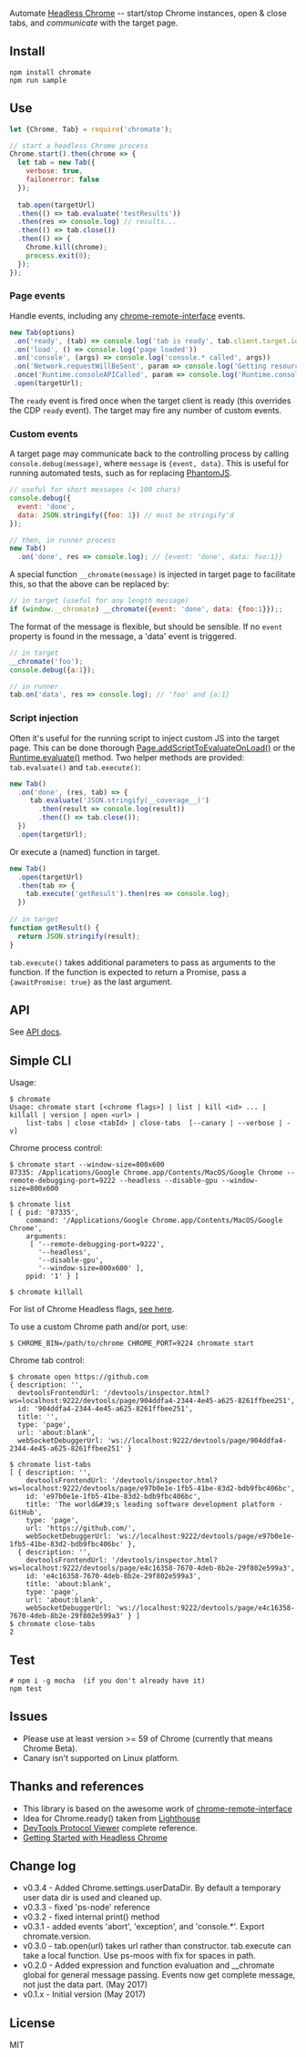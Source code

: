 Automate [Headless Chrome](https://www.chromestatus.com/feature/5678767817097216) -- start/stop 
 Chrome instances, open & close tabs, and _communicate_ with the target page.


## Install
```shell
npm install chromate
npm run sample
```

## Use
```js
let {Chrome, Tab} = require('chromate');

// start a headless Chrome process
Chrome.start().then(chrome => {
  let tab = new Tab({
    verbose: true,
    failonerror: false
  });
  
  tab.open(targetUrl)
  .then(() => tab.evaluate('testResults'))
  .then(res => console.log) // results...
  .then(() => tab.close())
  .then(() => {
    Chrome.kill(chrome);
    process.exit(0);
  });
});
```

### Page events
Handle events, including any [chrome-remote-interface](https://github.com/cyrus-and/chrome-remote-interface#class-cdp) events.
```js
new Tab(options)
 .on('ready', (tab) => console.log('tab is ready', tab.client.target.id))
 .on('load', () => console.log('page loaded'))
 .on('console', (args) => console.log('console.* called', args))
 .on('Network.requestWillBeSent', param => console.log('Getting resource', param.request.url))
 .once('Runtime.consoleAPICalled', param => console.log('Runtime.consoleAPICalled called', param))
 .open(targetUrl);
```
The `ready` event is fired once when the target client is ready (this overrides the CDP `ready` event).  The target may
fire any number of custom events.

### Custom events
A target page may communicate back to the controlling process by calling `console.debug(message)`, 
where `message`  is `{event, data}`.   This is useful for running automated tests, such as for
replacing [PhantomJS](http://phantomjs.org/).
```js
// useful for short messages (< 100 chars)
console.debug({
  event: 'done',
  data: JSON.stringify({foo: 1}) // must be stringify'd
});

// then, in runner process
new Tab()
  .on('done', res => console.log); // {event: 'done', data: foo:1}}
```
A special function `__chromate(message)` is injected in target 
page to facilitate this, so that the above can be replaced by:
```js
// in target (useful for any length message)
if (window.__chromate) __chromate({event: 'done', data: {foo:1}});;
```

The format of the message is flexible, but should be sensible.  If no `event` property is found in the message,
a 'data' event is triggered.
```js
// in target
__chromate('foo');
console.debug({a:1});

// in runner
tab.on('data', res => console.log); // 'foo' and {a:1}
```

### Script injection
Often it's useful for the running script to inject custom JS into the target page.  This can 
  be done thorough [Page.addScriptToEvaluateOnLoad()](https://chromedevtools.github.io/devtools-protocol/tot/Page/#method-addScriptToEvaluateOnLoad)
  or the [Runtime.evaluate()](https://chromedevtools.github.io/devtools-protocol/tot/Runtime/#method-evaluate) method. 
Two helper methods are provided: `tab.evaluate()` and `tab.execute()`:
```js
new Tab()
  .on('done', (res, tab) => {
     tab.evaluate('JSON.stringify(__coverage__)')
       .then(result => console.log(result))
       .then(() => tab.close());
  })
  .open(targetUrl);
```
Or execute a (named) function in target.
```js
new Tab()
  .open(targetUrl)
  .then(tab => {
    tab.execute('getResult').then(res => console.log);
  })
  
// in target
function getResult() {
  return JSON.stringify(result);
}
```
`tab.execute()` takes additional parameters to pass as arguments to the function.
If the function is expected to return a Promise, pass a `{awaitPromise: true}` as the
last argument.

## API

See [API docs](./api.md).


## Simple CLI
Usage:
```shell
$ chromate
Usage: chromate start [<chrome flags>] | list | kill <id> ... | killall | version | open <url> | 
    list-tabs | close <tabId> | close-tabs  [--canary | --verbose | -v]
```

Chrome process control:
```shell
$ chromate start --window-size=800x600
87335: /Applications/Google Chrome.app/Contents/MacOS/Google Chrome --remote-debugging-port=9222 --headless --disable-gpu --window-size=800x600

$ chromate list
[ { pid: '87335',
    command: '/Applications/Google Chrome.app/Contents/MacOS/Google Chrome',
    arguments:
     [ '--remote-debugging-port=9222',
       '--headless',
       '--disable-gpu',
       '--window-size=800x600' ],
    ppid: '1' } ]

$ chromate killall 
```
For list of Chrome Headless flags, [see here](https://cs.chromium.org/chromium/src/headless/app/headless_shell_switches.cc).

To use a custom Chrome path and/or port, use:
```shell
$ CHROME_BIN=/path/to/chrome CHROME_PORT=9224 chromate start
```

Chrome tab control:
```shell
$ chromate open https://github.com
{ description: '',
  devtoolsFrontendUrl: '/devtools/inspector.html?ws=localhost:9222/devtools/page/904ddfa4-2344-4e45-a625-8261ffbee251',
  id: '904ddfa4-2344-4e45-a625-8261ffbee251',
  title: '',
  type: 'page',
  url: 'about:blank',
  webSocketDebuggerUrl: 'ws://localhost:9222/devtools/page/904ddfa4-2344-4e45-a625-8261ffbee251' }

$ chromate list-tabs
[ { description: '',
    devtoolsFrontendUrl: '/devtools/inspector.html?ws=localhost:9222/devtools/page/e97b0e1e-1fb5-41be-83d2-bdb9fbc406bc',
    id: 'e97b0e1e-1fb5-41be-83d2-bdb9fbc406bc',
    title: 'The world&#39;s leading software development platform · GitHub',
    type: 'page',
    url: 'https://github.com/',
    webSocketDebuggerUrl: 'ws://localhost:9222/devtools/page/e97b0e1e-1fb5-41be-83d2-bdb9fbc406bc' },
  { description: '',
    devtoolsFrontendUrl: '/devtools/inspector.html?ws=localhost:9222/devtools/page/e4c16358-7670-4deb-8b2e-29f802e599a3',
    id: 'e4c16358-7670-4deb-8b2e-29f802e599a3',
    title: 'about:blank',
    type: 'page',
    url: 'about:blank',
    webSocketDebuggerUrl: 'ws://localhost:9222/devtools/page/e4c16358-7670-4deb-8b2e-29f802e599a3' } ]
$ chromate close-tabs
2
```

## Test
```shell
# npm i -g mocha  (if you don't already have it)
npm test
```

## Issues
- Please use at least version >= 59 of Chrome (currently that means Chrome Beta).
- Canary isn't supported on Linux platform.


## Thanks and references
- This library is based on the awesome work of [chrome-remote-interface](https://www.npmjs.com/package/chrome-remote-interface)
- Idea for Chrome.ready() taken from [Lighthouse](https://github.com/GoogleChrome/lighthouse)
- [DevTools Protocol Viewer](https://chromedevtools.github.io/devtools-protocol/) complete reference.
- [Getting Started with Headless Chrome](https://developers.google.com/web/updates/2017/04/headless-chrome)

## Change log

- v0.3.4 - Added Chrome.settings.userDataDir.  By default a temporary user data dir is used and cleaned up.  
- v0.3.3 - fixed 'ps-node' reference
- v0.3.2 - fixed internal print() method
- v0.3.1 - added events 'abort', 'exception', and 'console.*'.  Export chromate.version.
- v0.3.0 - tab.open(url) takes url rather than constructor.  tab.execute can take a local function.  Use ps-moos with fix for spaces in path.
- v0.2.0 - Added expression and function evaluation and __chromate global for general message passing.  Events now get complete message, not just the data part. (May 2017)
- v0.1.x - Initial version (May 2017)

## License
MIT
